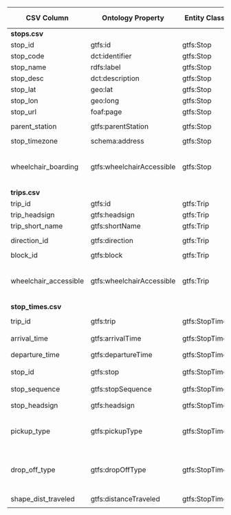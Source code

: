 | CSV Column           | Ontology Property | Entity Class | Rel. Entity Class | Subject Generation    | Join Condition | Datatype | Function Name | Function Output |
| --- | --- | --- | --- | --- | --- | --- | --- | --- |
| **stops.csv** |  |  |  |  |  |  |  |  |
| stop_id | gtfs:id | gtfs:Stop |  | `http://transport.linkeddata.es/resource/Stop/{stop_id}` |  | xsd:string |  |  |
| stop_code | dct:identifier | gtfs:Stop |  | `http://transport.linkeddata.es/resource/Stop/{stop_id}` |  | xsd:string |  |  |
| stop_name | rdfs:label | gtfs:Stop |  | `http://transport.linkeddata.es/resource/Stop/{stop_id}` |  | xsd:string |  |  |
| stop_desc | dct:description | gtfs:Stop |  | `http://transport.linkeddata.es/resource/Stop/{stop_id}` |  | xsd:string |  |  |
| stop_lat | geo:lat | gtfs:Stop |  | `http://transport.linkeddata.es/resource/Stop/{stop_id}` |  | xsd:decimal |  |  |
| stop_lon | geo:long | gtfs:Stop |  | `http://transport.linkeddata.es/resource/Stop/{stop_id}` |  | xsd:decimal |  |  |
| stop_url | foaf:page | gtfs:Stop |  | `http://transport.linkeddata.es/resource/Stop/{stop_id}` |  | xsd:anyURI |  |  |
| parent_station | gtfs:parentStation | gtfs:Stop | gtfs:Station | `http://transport.linkeddata.es/resource/Stop/{stop_id}` | `stops.parent_station` = `stops.stop_id` |  |  | `http://transport.linkeddata.es/resource/Station/{parent_station}` |
| stop_timezone | schema:address | gtfs:Stop |  | `http://transport.linkeddata.es/resource/Stop/{stop_id}` |  | xsd:string |  |  |
| wheelchair_boarding | gtfs:wheelchairAccessible | gtfs:Stop | skos:Concept | `http://transport.linkeddata.es/resource/Stop/{stop_id}` |  |  | get_wheelchair_boarding_uri | `http://transport.linkeddata.es/kos/wheelchair-accesible/no-information`, `http://transport.linkeddata.es/kos/wheelchair-accesible/accesible`, `http://transport.linkeddata.es/kos/wheelchair-accesible/inaccesible` |
| **trips.csv** |  |  |  |  |  |  |  |  |
| trip_id | gtfs:id | gtfs:Trip |  | `http://transport.linkeddata.es/resource/Trip/{trip_id}` |  | xsd:string |  |  |
| trip_headsign | gtfs:headsign | gtfs:Trip |  | `http://transport.linkeddata.es/resource/Trip/{trip_id}` |  | xsd:string |  |  |
| trip_short_name | gtfs:shortName | gtfs:Trip |  | `http://transport.linkeddata.es/resource/Trip/{trip_id}` |  | xsd:string |  |  |
| direction_id | gtfs:direction | gtfs:Trip | skos:Concept | `http://transport.linkeddata.es/resource/Trip/{trip_id}` |  |  | get_direction_uri | `http://transport.linkeddata.es/kos/direction/one-direction`, `http://transport.linkeddata.es/kos/direction/opposite-direction` |
| block_id | gtfs:block | gtfs:Trip |  | `http://transport.linkeddata.es/resource/Trip/{trip_id}` |  | xsd:string |  |  |
| wheelchair_accessible | gtfs:wheelchairAccessible | gtfs:Trip | skos:Concept | `http://transport.linkeddata.es/resource/Trip/{trip_id}` |  |  | get_wheelchair_boarding_uri | `http://transport.linkeddata.es/kos/wheelchair-accesible/no-information`, `http://transport.linkeddata.es/kos/wheelchair-accesible/accesible`, `http://transport.linkeddata.es/kos/wheelchair-accesible/inaccesible` |
| **stop_times.csv** |  |  |  |  |  |  |  |  |
| trip_id | gtfs:trip | gtfs:StopTime | gtfs:Trip | `http://transport.linkeddata.es/resource/StopTime/{trip_id}-{stop_sequence}` | `stop_times.trip_id` = `trips.trip_id` |  |  | `http://transport.linkeddata.es/resource/Trip/{trip_id}` |
| arrival_time | gtfs:arrivalTime | gtfs:StopTime |  | `http://transport.linkeddata.es/resource/StopTime/{trip_id}-{stop_sequence}` |  | xsd:time |  |  |
| departure_time | gtfs:departureTime | gtfs:StopTime |  | `http://transport.linkeddata.es/resource/StopTime/{trip_id}-{stop_sequence}` |  | xsd:time |  |  |
| stop_id | gtfs:stop | gtfs:StopTime | gtfs:Stop | `http://transport.linkeddata.es/resource/StopTime/{trip_id}-{stop_sequence}` | `stop_times.stop_id` = `stops.stop_id` |  |  | `http://transport.linkeddata.es/resource/Stop/{stop_id}` |
| stop_sequence | gtfs:stopSequence | gtfs:StopTime |  | `http://transport.linkeddata.es/resource/StopTime/{trip_id}-{stop_sequence}` |  | xsd:nonNegativeInteger |  |  |
| stop_headsign | gtfs:headsign | gtfs:StopTime |  | `http://transport.linkeddata.es/resource/StopTime/{trip_id}-{stop_sequence}` |  | xsd:string |  |  |
| pickup_type | gtfs:pickupType | gtfs:StopTime | skos:Concept | `http://transport.linkeddata.es/resource/StopTime/{trip_id}-{stop_sequence}` |  |  | get_pickup_type_uri | `http://transport.linkeddata.es/kos/pickup/available`, `http://transport.linkeddata.es/kos/pickup/not-available`, `http://transport.linkeddata.es/kos/pickup/must-phone`, `http://transport.linkeddata.es/kos/pickup/coordinate-with-driver` |
| drop_off_type | gtfs:dropOffType | gtfs:StopTime | skos:Concept | `http://transport.linkeddata.es/resource/StopTime/{trip_id}-{stop_sequence}` |  |  | get_drop_off_type_uri | `http://transport.linkeddata.es/kos/drop-off/available`, `http://transport.linkeddata.es/kos/drop-off/not-available`, `http://transport.linkeddata.es/kos/drop-off/must-phone`, `http://transport.linkeddata.es/kos/drop-off/coordinate-with-driver` |
| shape_dist_traveled | gtfs:distanceTraveled | gtfs:StopTime |  | `http://transport.linkeddata.es/resource/StopTime/{trip_id}-{stop_sequence}` |  | gtfs:nonNegativeFloat |  |  |
